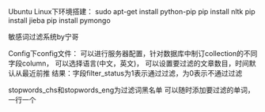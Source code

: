 Ubuntu Linux下环境搭建：
sudo apt-get install python-pip
pip install nltk
pip install jieba
pip install pymongo


敏感词过滤系统by宁哥

Config下config文件：
可以进行服务器配置，针对数据库中制订collection的不同字段column，
可以选择语言(中文，英文)，
可以设置要过滤的文章数目，时间默认从最近前推
结果：字段filter_status为1表示通过过滤，为0表示不通过过滤

stopwords_chs和stopwords_eng为过滤词黑名单
可以随时添加要过滤的单词，一行一个


